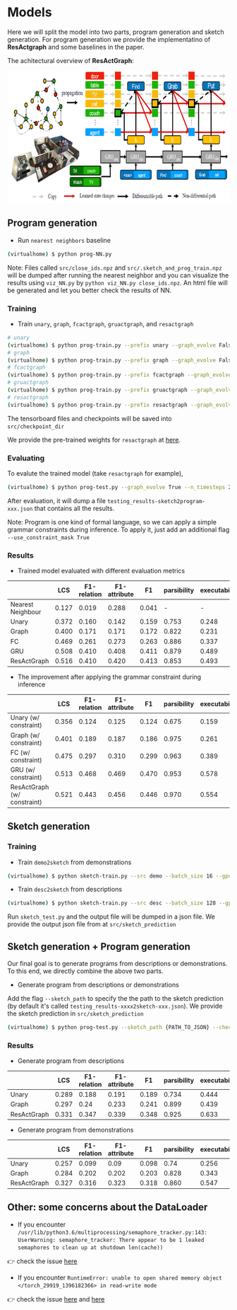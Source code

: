 # Models

Here we will split the model into two parts, program generation and sketch generation. For program generation we provide the implementatino of **ResActgraph** and some baselines in the paper.

The achitectural overview of **ResActGraph**:

<p align="center"><img src="/asset/model.png"  height="300"></p>

## Program generation

- Run `nearest neighbors` baseline

```bash
(virtualhome) $ python prog-NN.py
```

Note: Files called `src/close_ids.npz` and `src/.sketch_and_prog_train.npz` will be dumped after running the nearest neighbor and you can visualize the results using `viz_NN.py` by `python viz_NN.py close_ids.npz`. An html file will be generated and let you better check the results of NN.

### Training

- Train `unary`, `graph`, `fcactgraph`, `gruactgraph`, and `resactgraph`

```bash
# unary
(virtualhome) $ python prog-train.py --prefix unary --graph_evolve False --n_timesteps 0 --gpu_id 0
# graph
(virtualhome) $ python prog-train.py --prefix graph --graph_evolve False --n_timesteps 2 --gpu_id 0
# fcactgraph
(virtualhome) $ python prog-train.py --prefix fcactgraph --graph_evolve True --n_timesteps 2 --model_type fc --gpu_id 0
# gruactgraph
(virtualhome) $ python prog-train.py --prefix gruactgraph --graph_evolve True --n_timesteps 2 --model_type gru --gpu_id 0
# resactgraph
(virtualhome) $ python prog-train.py --prefix resactgraph --graph_evolve True --n_timesteps 2 --model_type residual --gpu_id 0
```

The tensorboard files and checkpoints will be saved into `src/checkpoint_dir`

We provide the pre-trained weights for `resactgraph` at [here](WEIGHT_LINK).


### Evaluating

To evalute the trained model (take `resactgraph` for example),

```bash
(virtualhome) $ python prog-test.py --graph_evolve True --n_timesteps 2 --model_type residual --checkpoint {PATH_TO_WEIGHT} --gpu_id 0 
```

After evaluation, it will dump a file `testing_results-sketch2program-xxx.json` that contains all the results.

Note: Program is one kind of formal language, so we can apply a simple grammar constraints during inference. To apply it, just add an additional flag `--use_constraint_mask True`


### Results

- Trained model evaluated with different evaluation metrics

|                   | LCS | F1-relation | F1-attribute | F1  |parsibility|executability|
|------------------ |-----|-------------|--------------|-----|-----------|-------------|
| Nearest Neighbour |0.127|     0.019   |     0.288    |0.041|     -     |       -     |
| Unary             |0.372|     0.160   |     0.142    |0.159|  0.753    |     0.248   |
| Graph             |0.400|     0.171   |     0.171    |0.172|  0.822    |     0.231   |
| FC                |0.469|     0.261   |     0.273    |0.263|  0.886    |     0.337   |
| GRU               |0.508|     0.410   |     0.408    |0.411|  0.879    |     0.489   |
| ResActGraph       |0.516|     0.410   |     0.420    |0.413|  0.853    |     0.493   |


- The improvement after applying the grammar constraint during inference

|                              | LCS | F1-relation | F1-attribute | F1  |parsibility|executability|
|------------------------------|-----|-------------|--------------|-----|-----------|-------------|
| Unary (w/ constraint)        |0.356|    0.124    |     0.125    |0.124|    0.675  |   0.159     |
| Graph (w/ constraint)        |0.401|    0.189    |     0.187    |0.186|    0.975  |   0.261     |
| FC (w/ constraint)           |0.475|    0.297    |     0.310    |0.299|    0.963  |   0.389     |
| GRU (w/ constraint)          |0.513|    0.468    |     0.469    |0.470|    0.953  |   0.578     |
| ResActGraph (w/ constraint)  |0.521|    0.443    |     0.456    |0.446|    0.970  |   0.554     |


## Sketch generation

### Training

- Train `demo2sketch` from demonstrations

```bash
(virtualhome) $ python sketch-train.py --src demo --batch_size 16 --gpu_id 0 
```

- Train `desc2sketch` from descriptions

```bash
(virtualhome) $ python sketch-train.py --src desc --batch_size 128 --gpu_id 0 
```

Run `sketch_test.py` and the output file will be dumped in a json file.
We provide the output json file from at `src/sketch_prediction`

## Sketch generation + Program generation

Our final goal is to generate programs from descriptions or demonstrations. To this end, we directly combine the above two parts.

- Generate program from descriptions or demonstrations

Add the flag `--sketch_path` to specify the the path to the sketch prediction (by default it's called `testing_results-xxxx2sketch-xxx.json`). We provide the sketch prediction in `src/sketch_prediction`


```bash
(virtualhome) $ python prog-test.py --sketch_path {PATH_TO_JSON} --checkpoint {PATH_TO_WEIGHT}  --gpu_id 0 
```


### Results

- Generate program from descriptions

|                   | LCS | F1-relation | F1-attribute | F1  |parsibility|executability|
|------------------ |-----|-------------|--------------|-----|-----------|-------------|
| Unary             |0.289|     0.188   |     0.191    |0.189|    0.734  |   0.444     |
| Graph             |0.297|     0.24    |     0.233    |0.241|    0.899  |   0.439     |
| ResActGraph       |0.331|     0.347   |     0.339    |0.348|    0.925  |   0.633     |


- Generate program from demonstrations

|                   | LCS | F1-relation | F1-attribute | F1  |parsibility|executability|
|------------------ |-----|-------------|--------------|-----|-----------|-------------|
| Unary             |0.257|     0.099   |     0.09     |0.098|    0.74   |   0.256     |
| Graph             |0.284|     0.202   |     0.202    |0.203|    0.828  |   0.343     |
| ResActGraph       |0.327|     0.316   |     0.323    |0.318|    0.860  |   0.547     |


## Other: some concerns about the DataLoader

- If you encounter `/usr/lib/python3.6/multiprocessing/semaphore_tracker.py:143: UserWarning: semaphore_tracker: There appear to be 1 leaked semaphores to clean up at shutdown len(cache))`

:point_right: check the issue [here](https://github.com/pytorch/pytorch/issues/11727)

- If you encounter `RuntimeError: unable to open shared memory object </torch_29919_1396182366> in read-write mode`

:point_right: check the issue [here](https://github.com/pytorch/pytorch/issues/13246) and [here](https://github.com/facebookresearch/maskrcnn-benchmark/issues/103)
